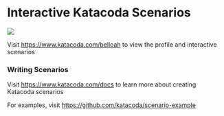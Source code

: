 # Interactive Katacoda Scenarios

[![](http://shields.katacoda.com/katacoda/belloah/count.svg)](https://www.katacoda.com/belloah "Get your profile on Katacoda.com")

Visit https://www.katacoda.com/belloah to view the profile and interactive scenarios

### Writing Scenarios
Visit https://www.katacoda.com/docs to learn more about creating Katacoda scenarios

For examples, visit https://github.com/katacoda/scenario-example
